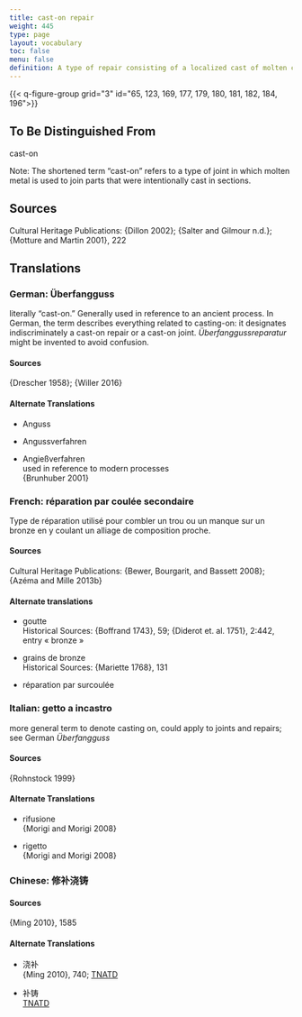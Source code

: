 ```yaml
---
title: cast-on repair
weight: 445
type: page
layout: vocabulary
toc: false
menu: false
definition: A type of repair consisting of a localized cast of molten copper alloy to fill cavities or other %%casting defects**%%**. Cast-on repairs may fill a void in the sculpture or secure a separately formed %%patch%% or element to the cast. See [I.4](#I.4).
---
```


{{< q-figure-group grid="3" id="65, 123, 169, 177, 179, 180, 181, 182, 184, 196">}}

## To Be Distinguished From

cast-on

<div class="backmatter">
Note: The shortened term “cast-on” refers to a type of joint in which molten metal is used to join parts that were intentionally cast in sections.
</div>

## Sources

Cultural Heritage Publications: {Dillon 2002}; {Salter and Gilmour n.d.}; {Motture and Martin 2001}, 222

## Translations

<div class="accordion">

### German: **Überfangguss**

literally “cast-on.” Generally used in reference to an ancient process. In German, the term describes everything related to casting-on: it designates indiscriminately a cast-on repair or a cast-on joint. *Überfanggussreparatur* might be invented to avoid confusion.

#### Sources

{Drescher 1958}; {Willer 2016}

#### Alternate Translations

- Anguss

- Angussverfahren

- Angießverfahren<br />
used in reference to modern processes<br />
{Brunhuber 2001}

### French: **réparation par coulée secondaire**

Type de réparation utilisé pour combler un trou ou un manque sur un bronze en y coulant un alliage de composition proche.

#### Sources

Cultural Heritage Publications: {Bewer, Bourgarit, and Bassett 2008}; {Azéma and Mille 2013b}

#### Alternate translations

- goutte<br />
Historical Sources: {Boffrand 1743}, 59; {Diderot et. al. 1751}, 2:442, entry « bronze »

- grains de bronze<br />
Historical Sources: {Mariette 1768}, 131

- réparation par surcoulée

### Italian: **getto a incastro**

more general term to denote casting on, could apply to joints and repairs; see German *Überfangguss*

#### Sources

{Rohnstock 1999}  

#### Alternate Translations

- rifusione<br />
{Morigi and Morigi 2008}

- rigetto<br />
{Morigi and Morigi 2008}  

### Chinese: **修补浇铸**

#### Sources

{Ming 2010}, 1585

#### Alternate Translations

- 浇补<br />
{Ming 2010}, 740; [TNATD](https://terms.naer.edu.tw/detail/3457911/?index=3)

- 补铸<br />
[TNATD](https://terms.naer.edu.tw/detail/3457911/?index=3)

